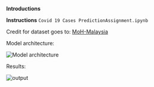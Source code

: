 **Introductions**


**Instructions**
`Covid 19 Cases PredictionAssignment.ipynb`

Credit for dataset goes to: [MoH-Malaysia](https://github.com/MoH-Malaysia/covid19-public)


Model architecture:

![Model architecture](https://github.com/AshrafZainalAbidin/Covid-19-Cases-Prediction/assets/154945805/922f0d87-e9de-438c-978c-ce6934642112)

Results:

![output](https://github.com/AshrafZainalAbidin/Covid-19-Cases-Prediction/assets/154945805/9af724c0-66e6-4435-aee2-217fe701cee5)
